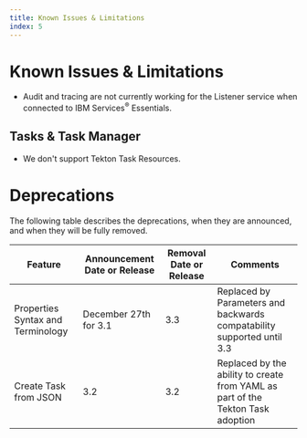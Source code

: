 ```yaml
---
title: Known Issues & Limitations
index: 5
---
```


# Known Issues & Limitations

- Audit and tracing are not currently working for the Listener service when connected to IBM Services<sup>®</sup> Essentials.

## Tasks & Task Manager

- We don't support Tekton Task Resources.

# Deprecations

The following table describes the deprecations, when they are announced, and when they will be fully removed.

| Feature | Announcement Date or Release | Removal Date or Release | Comments |
| --- | --- | --- | --- |
| Properties Syntax and Terminology | December 27th for 3.1 | 3.3 | Replaced by Parameters and backwards compatability supported until 3.3 |
| Create Task from JSON | 3.2 | 3.2 | Replaced by the ability to create from YAML as part of the Tekton Task adoption |